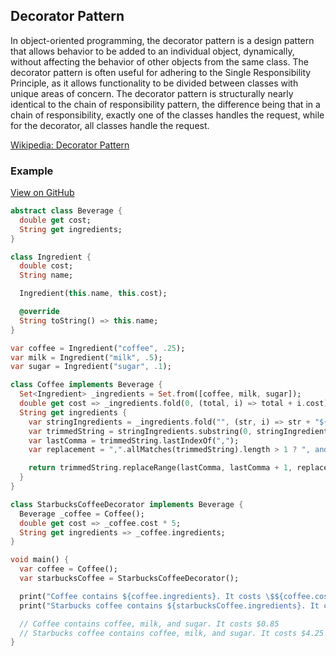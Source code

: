 ## Decorator Pattern
In object-oriented programming, the decorator pattern is a design pattern that allows behavior to be added to an individual object, dynamically, without affecting the behavior of other objects from the same class. The decorator pattern is often useful for adhering to the Single Responsibility Principle, as it allows functionality to be divided between classes with unique areas of concern. The decorator pattern is structurally nearly identical to the chain of responsibility pattern, the difference being that in a chain of responsibility, exactly one of the classes handles the request, while for the decorator, all classes handle the request.

[Wikipedia: Decorator Pattern](https://en.wikipedia.org/wiki/Decorator_pattern)

### Example

[View on GitHub]()

```dart
abstract class Beverage {
  double get cost;
  String get ingredients;
}

class Ingredient {
  double cost;
  String name;

  Ingredient(this.name, this.cost);

  @override
  String toString() => this.name;
}

var coffee = Ingredient("coffee", .25);
var milk = Ingredient("milk", .5);
var sugar = Ingredient("sugar", .1);

class Coffee implements Beverage {
  Set<Ingredient> _ingredients = Set.from([coffee, milk, sugar]);
  double get cost => _ingredients.fold(0, (total, i) => total + i.cost);
  String get ingredients {
    var stringIngredients = _ingredients.fold("", (str, i) => str + "${i.name}, ");
    var trimmedString = stringIngredients.substring(0, stringIngredients.length - 2);
    var lastComma = trimmedString.lastIndexOf(",");
    var replacement = ",".allMatches(trimmedString).length > 1 ? ", and" : " and";

    return trimmedString.replaceRange(lastComma, lastComma + 1, replacement);
  }
}

class StarbucksCoffeeDecorator implements Beverage {
  Beverage _coffee = Coffee();
  double get cost => _coffee.cost * 5;
  String get ingredients => _coffee.ingredients;
}

void main() {
  var coffee = Coffee();
  var starbucksCoffee = StarbucksCoffeeDecorator();

  print("Coffee contains ${coffee.ingredients}. It costs \$${coffee.cost}");
  print("Starbucks coffee contains ${starbucksCoffee.ingredients}. It costs \$${starbucksCoffee.cost}");

  // Coffee contains coffee, milk, and sugar. It costs $0.85
  // Starbucks coffee contains coffee, milk, and sugar. It costs $4.25
}
```
